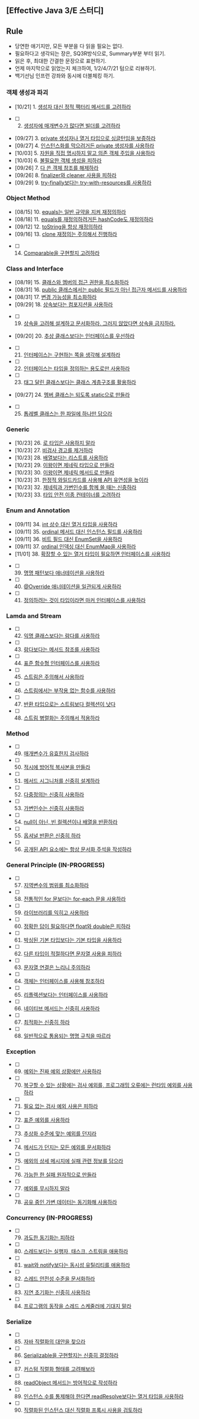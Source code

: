 ## [Effective Java 3/E 스터디]

## Rule

- 당연한 애기지만, 모든 부분을 다 읽을 필요는 없다.
- 필요하다고 생각되는 장은, SQ3R방식으로, Summary부분 부터 읽기.
- 읽은 후, 최대한 간결한 문장으로 표현하기.
- 언제 마지막으로 읽었는지 체크하여, 1/2/4/7/21 텀으로 리뷰하기.
- 백기선님 인프런 강좌와 동시에 더블체킹 하기.

### 객체 생성과 파괴

- [10/21] 1. [생성자 대신 정적 팩터리 메서드를 고려하라]( )
- [ ] 2. [생성자에 매개변수가 많다면 빌더를 고려하라]( )
- [09/27] 3. [private 생성자나 열거 타입으로 싱글턴임을 보증하라]( )
- [09/27] 4. [인스턴스화를 막으려거든 private 생성자를 사용하라]( )
- [10/03] 5. [자원을 직접 명시하지 말고 의존 객체 주입을 사용하라]( )
- [10/03] 6. [불필요한 객체 생성을 피하라]( )
- [09/26] 7. [다 쓴 객체 참조를 해제하라]( )
- [09/26] 8. [finalizer와 cleaner 사용을 피하라]( )
- [09/29] 9. [try-finally보다는 try-with-resources를 사용하라]( )

### Object Method

- [08/15] 10. [equals는 일반 규약을 지켜 재정의하라]( )
- [08/18] 11. [equals를 재정의하려거든 hashCode도 재정의하라]( )
- [09/12] 12. [toString을 항상 재정의하라]( )
- [09/16] 13. [clone 재정의는 주의해서 진행하라]()
- [ ] 14. [Comparable을 구현할지 고려하라]( )

### Class and Interface

- [08/19] 15. [클래스와 멤버의 접근 권한을 최소화하라]( )
- [08/31] 16. [public 클래스에서는 public 필드가 아닌 접근자 메서드를 사용하라]( )
- [08/31] 17. [변경 가능성을 최소화하라]( )
- [09/29] 18. [상속보다는 컴포지션을 사용하라]( )
- [ ] 19. [상속을 고려해 설계하고 문서화하라. 그러지 않았다면 상속을 금지하라.]( )
- [09/20] 20. [추상 클래스보다는 인터페이스를 우선하라]( )
- [ ] 21. [인터페이스는 구현하는 쪽을 생각해 설계하라]( )
- [ ] 22. [인터페이스는 타입을 정의하는 용도로만 사용하라]( )
- [ ] 23. [태그 달린 클래스보다는 클래스 계층구조를 활용하라]( )
- [09/27] 24. [멤버 클래스는 되도록 static으로 만들라]( )
- [ ] 25. [톱레벨 클래스는 한 파일에 하나만 담으라]( )

### Generic

- [10/23] 26. [로 타입은 사용하지 말라]( )
- [10/23] 27. [비검사 경고를 제거하라]( )
- [10/23] 28. [배열보다는 리스트를 사용하라]( )
- [10/23] 29. [이왕이면 제네릭 타입으로 만들라]( )
- [10/23] 30. [이왕이면 제네릭 메서드로 만들라]( )
- [10/23] 31. [한정적 와일드카드를 사용해 API 유연성을 높이라]( )
- [10/23] 32. [제네릭과 가변인수를 함께 쓸 때는 신중하라]( )
- [10/23] 33. [타입 안전 이종 컨테이너를 고려하라]( )

### Enum and Annotation

- [09/11] 34. [int 상수 대신 열거 타입을 사용하라]( )
- [09/11] 35. [ordinal 메서드 대신 인스턴스 필드를 사용하라]( )
- [09/11] 36. [비트 필드 대신 EnumSet을 사용하라]( )
- [09/11] 37. [ordinal 인덱싱 대신 EnumMap을 사용하라]( )
- [11/01] 38. [확장할 수 있는 열거 타입이 필요하면 인터페이스를 사용하라]( )
- [ ] 39. [명명 패턴보다 애너테이션을 사용하라]()
- [ ] 40. [@Override 애너테이션을 일관되게 사용하라]( )
- [ ] 41. [정의하려는 것이 타입이라면 마커 인터페이스를 사용하라]( )

### Lamda and Stream

- [ ] 42. [익명 클래스보다는 람다를 사용하라]( )
- [ ] 43. [람다보다는 메서드 참조를 사용하라]( )
- [ ] 44. [표준 함수형 인터페이스를 사용하라]( )
- [ ] 45. [스트림은 주의해서 사용하라]( )
- [ ] 46. [스트림에서는 부작용 없는 함수를 사용하라]( )
- [ ] 47. [반환 타입으로는 스트림보다 컬렉션이 낫다]( )
- [ ] 48. [스트림 병렬화는 주의해서 적용하라]()

### Method

- [ ] 49. [매개변수가 유효한지 검사하라]( )
- [ ] 50. [적시에 방어적 복사본을 만들라]( )
- [ ] 51. [메서드 시그니처를 신중히 설계하라]( )
- [ ] 52. [다중정의는 신중히 사용하라]( )
- [ ] 53. [가변인수는 신중히 사용하라]( )
- [ ] 54. [null이 아닌, 빈 컬렉션이나 배열을 반환하라]( )
- [ ] 55. [옵셔널 반환은 신중히 하라]( )
- [ ] 56. [공개된 API 요소에는 항상 문서화 주석을 작성하라]()

### General Principle (IN-PROGRESS)

- [ ] 57. [지역변수의 범위를 최소화하라]( )
- [ ] 58. [전통적인 for 문보다는 for-each 문을 사용하라]( )
- [ ] 59. [라이브러리를 익히고 사용하라]( )
- [ ] 60. [정확한 답이 필요하다면 float와 double은 피하라]( )
- [ ] 61. [박싱된 기본 타입보다는 기본 타입을 사용하라]( )
- [ ] 62. [다른 타입이 적절하다면 문자열 사용을 피하라]( )
- [ ] 63. [문자열 연결은 느리니 주의하라]( )
- [ ] 64. [객체는 인터페이스를 사용해 참조하라]( )
- [ ] 65. [리플렉션보다는 인터페이스를 사용하라]( )
- [ ] 66. [네이티브 메서드는 신중히 사용하라]( )
- [ ] 67. [최적화는 신중히 하라]( )
- [ ] 68. [일반적으로 통용되는 명명 규칙을 따르라]( )


### Exception

- [ ] 69. [예외는 진짜 예외 상황에만 사용하라]( )
- [ ] 70. [복구할 수 있는 상황에는 검사 예외를, 프로그래밍 오류에는 런타임 예외를 사용하라]( )
- [ ] 71. [필요 없는 검사 예외 사용은 피하라]( )
- [ ] 72. [표준 예외를 사용하라]( )
- [ ] 73. [추상화 수준에 맞는 예외를 던지라]( )
- [ ] 74. [메서드가 던지는 모든 예외를 문서화하라]( )
- [ ] 75. [예외의 상세 메시지에 실패 관련 정보를 담으라]( )
- [ ] 76. [가능한 한 실패 원자적으로 만들라]( )
- [ ] 77. [예외를 무시하지 말라]( )
- [ ] 78. [공유 중인 가변 데이터는 동기화해 사용하라]( )

### Concurrency (IN-PROGRESS)

- [ ] 79. [과도한 동기화는 피하라]()
- [ ] 80. [스레드보다는 실행자, 태스크, 스트림을 애용하라]()
- [ ] 81. [wait와 notify보다는 동시성 유틸리티를 애용하라]()
- [ ] 82. [스레드 안전성 수준을 문서화하라]()
- [ ] 83. [지연 초기화는 신중히 사용하라]()
- [ ] 84. [프로그램의 동작을 스레드 스케줄러에 기대지 말라]()

### Serialize

- [ ] 85. [자바 직렬화의 대안을 찾으라]( )
- [ ] 86. [Serializable을 구현할지는 신중히 결정하라]( )
- [ ] 87. [커스텀 직렬화 형태를 고려해보라]( )
- [ ] 88. [readObject 메서드는 방어적으로 작성하라]( )
- [ ] 89. [인스턴스 수를 통제해야 한다면 readResolve보다는 열거 타입을 사용하라]( )
- [ ] 90. [직렬화된 인스턴스 대신 직렬화 프록시 사용을 검토하라]( )
